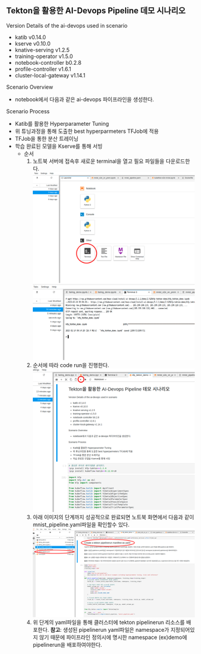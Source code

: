 ## Tekton을 활용한 AI-Devops Pipeline 데모 시나리오

Version Details of the ai-devops used in scenario
- katib v0.14.0
- kserve v0.10.0
- knative-serving v1.2.5
- training-operator v1.5.0
- notebook-controller b0.2.8
- profile-controller v1.6.1
- cluster-local-gateway v1.14.1

Scenario Overview
- notebook에서 다음과 같은 ai-devops 파이프라인을 생성한다.

Scenario Process
- Katib를 활용한 Hyperparameter Tuning 
- 위 튜닝과정을 통해 도출한 best hyperparmeters TFJob에 적용
- TFJob을 통한 분산 트레이닝
- 학습 완료된 모델을 Kserve를 통해 서빙
  * 순서 
    1. 노트북 서버에 접속후 새로운 terminal을 열고 필요 파일들을 다운로드한다.
  ![terminal.png](./image/terminal.png)
  ![file_download.png](./image/file_download.png)
    2. 순서에 따라 code run을 진행한다.
  ![code_run_tekton.png](./image/code_run_tekton.png)
    3. 아래 이미지의 단계까지 성공적으로 완료되면 노트북 화면에서 다음과 같이 mnist_pipeline.yaml파일을 확인할수 있다.
  ![compilepipeline.png](./image/compilepipeline.png)
    4. 위 단계의 yaml파일을 통해 클러스터에 tekton pipelinerun 리소스를 배포한다.
    **참고**: 생성된 pipelinerun yaml파일은 namespace가 지정되어있지 않기 때문에 파이프라인 정의시에 명시한 namespace (ex)demo에 pipelinerun을 배포하여야한다.